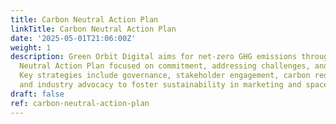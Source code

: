```yaml
---
title: Carbon Neutral Action Plan
linkTitle: Carbon Neutral Action Plan
date: '2025-05-01T21:06:00Z'
weight: 1
description: Green Orbit Digital aims for net-zero GHG emissions through a Climate
  Neutral Action Plan focused on commitment, addressing challenges, and implementation.
  Key strategies include governance, stakeholder engagement, carbon reduction initiatives,
  and industry advocacy to foster sustainability in marketing and space sectors.
draft: false
ref: carbon-neutral-action-plan
---
```


